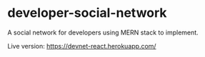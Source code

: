 # developer-social-network
A social network for developers using MERN stack to implement.


Live version: https://devnet-react.herokuapp.com/
